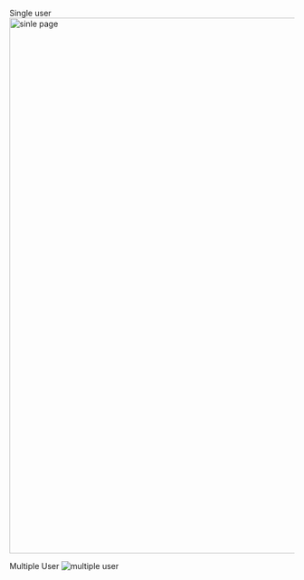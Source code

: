 Single user
<img width="947" alt="sinle page " src="https://github.com/user-attachments/assets/05318196-c4ce-4531-87ae-f085e77210cb">

Multiple User
![multiple user](https://github.com/user-attachments/assets/9e5332a5-4784-481b-b408-9894b1c56a2d)
